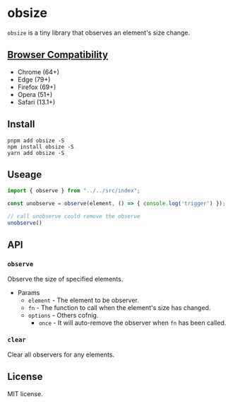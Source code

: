# obsize

`obsize` is a tiny library that observes an element's size change.

## [Browser Compatibility](https://developer.mozilla.org/en-US/docs/Web/API/Resize_Observer_API#browser_compatibility)

- Chrome (64+)
- Edge (79+)
- Firefox (69+)
- Opera (51+)
- Safari (13.1+)

## Install

```shell
pnpm add obsize -S
npm install obsize -S
yarn add obsize -S
```

## Useage

```javascript
import { observe } from "../../src/index";

const unobserve = observe(element, () => { console.log('trigger') });

// call unobserve could remove the observe
unobserve()
```

## API

### `observe`

Observe the size of specified elements.

- Params
  - `element` - The element to be observer.
  - `fn` - The function to call when the element's size has changed.
  - `options` - Others cofnig.
    - `once` - It will auto-remove the observer when `fn` has been called.

### `clear`

Clear all observers for any elements.

## License

MIT license.